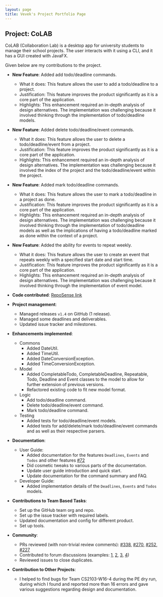 ```yaml
---
layout: page
title: Vevek's Project Portfolio Page
---
```


## Project: CoLAB

CoLAB (Collaboration Lab) is a desktop app for university students to manage their school projects. The user interacts with it using a CLI, and it has a GUI created with JavaFX.

Given below are my contributions to the project.

* **New Feature**: Added add todo/deadline commands.
  * What it does: This feature allows the user to add a todo/deadline to a project.
  * Justification: This feature improves the product significantly as it is a core part of the application.
  * Highlights: This enhancement required an in-depth analysis of design alternatives. The implementation was challenging because it involved thinking through the implementation of todo/deadline models.

* **New Feature**: Added delete todo/deadline/event commands.
  * What it does: This feature allows the user to delete a todo/deadline/event from a project.
  * Justification: This feature improves the product significantly as it is a core part of the application.
  * Highlights: This enhancement required an in-depth analysis of design alternatives. The implementation was challenging because it involved the index of the project and the todo/deadline/event within the project.

* **New Feature**: Added mark todo/deadline commands.
  * What it does: This feature allows the user to mark a todo/deadline in a project as done.
  * Justification: This feature improves the product significantly as it is a core part of the application.
  * Highlights: This enhancement required an in-depth analysis of design alternatives. The implementation was challenging because it involved thinking through the implementation of todo/deadline models as well as the implications of having a todo/deadline marked as done within the context of a project.

* **New Feature**: Added the ability for events to repeat weekly.
  * What it does: This feature allows the user to create an event that repeats weekly with a specified start date and start time.
  * Justification: This feature improves the product significantly as it is a core part of the application.
  * Highlights: This enhancement required an in-depth analysis of design alternatives. The implementation was challenging because it involved thinking through the implementation of event model.

* **Code contributed**: [RepoSense link](https://nus-cs2103-ay2021s2.github.io/tp-dashboard/?search=vevek&sort=groupTitle&sortWithin=title&timeframe=commit&mergegroup=&groupSelect=groupByRepos&breakdown=false&tabOpen=true&tabType=authorship&tabAuthor=vevek&tabRepo=AY2021S2-CS2103T-T11-2%2Ftp%5Bmaster%5D&authorshipIsMergeGroup=false&authorshipFileTypes=docs~functional-code~test-code&authorshipIsBinaryFileTypeChecked=false&since=)

* **Project management**:
  * Managed releases `v1.4` on GitHub (1 release).
  * Managed some deadlines and deliverables.
  * Updated issue tracker and milestones.

* **Enhancements implemented**:
  * Commons
    * Added DateUtil.
    * Added TimeUtil.
    * Added DateConversionException.
    * Added TimeConversionException.
  * Model
    * Added CompletableTodo, CompletableDeadline, Repeatable, Todo, Deadline and Event classes to the model to allow for further extension of previous versions.
    * Refactored existing code to fit new model format.
  * Logic
    * Add todo/deadline command.
    * Delete todo/deadline/event command.
    * Mark todo/deadline command.
  * Testing
    * Added tests for todo/deadline/event models.
    * Added tests for add/delete/mark todo/deadline/event commands and as well as their respective parsers.

* **Documentation**:
  * User Guide:
    * Added documentation for the features `Deadlines`, `Events` and `Todos` and other features [\#72]()
    * Did cosmetic tweaks to various parts of the documentation.
    * Update user guide introduction and quick start.
    * Update documentation for the command summary and FAQ.
  * Developer Guide:
    * Added implementation details of the `Deadlines`, `Events` and `Todos` models.

* **Contributions to Team Based Tasks**:
  * Set up the GitHub team org and repo.
  * Set up the issue tracker with required labels.
  * Updated documentation and config for different product.
  * Set up tools.

* **Community**:
  * PRs reviewed (with non-trivial review comments): [\#338](), [\#270](), [\#252](), [\#227]()
  * Contributed to forum discussions (examples: [1](https://github.com/nus-cs2103-AY2021S2/forum/issues/175), [2](https://github.com/nus-cs2103-AY2021S2/forum/issues/178), [3](https://github.com/nus-cs2103-AY2021S2/forum/issues/186), [4](https://github.com/nus-cs2103-AY2021S2/forum/issues/161))
  * Reviewed issues to close duplicates.

* **Contribution to Other Projects**:
  * I helped to find bugs for Team CS2103-W16-4 during the PE dry run, during which I found and reported more than 16 errors and gave various suggestions regarding design and documentation.
